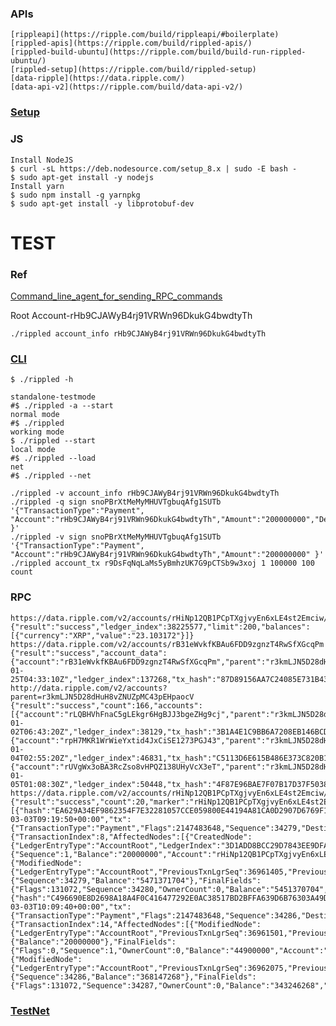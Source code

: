 ### APIs

    [rippleapi](https://ripple.com/build/rippleapi/#boilerplate)
    [rippled-apis](https://ripple.com/build/rippled-apis/)
    [rippled-build-ubuntu](https://ripple.com/build/build-run-rippled-ubuntu/)
    [rippled-setup](https://ripple.com/build/rippled-setup)
    [data-ripple](https://data.ripple.com/)
    [data-api-v2](https://ripple.com/build/data-api-v2/)

### [Setup](https://ripple.com/build/rippled-setup)

    

### JS

    Install NodeJS
    $ curl -sL https://deb.nodesource.com/setup_8.x | sudo -E bash -
    $ sudo apt-get install -y nodejs
    Install yarn
    $ sudo npm install -g yarnpkg
    $ sudo apt-get install -y libprotobuf-dev
    
# TEST

### Ref

   []()

   [Command_line_agent_for_sending_RPC_commands](https://wiki.ripple.com/Rippled#Command_line_agent_for_sending_RPC_commands)

   Root Account-rHb9CJAWyB4rj91VRWn96DkukG4bwdtyTh
    
    ./rippled account_info rHb9CJAWyB4rj91VRWn96DkukG4bwdtyTh

### [CLI](https://wiki.ripple.com/Sending_RPC_Commands)

    $ ./rippled -h
    
    standalone-testmode
    #$ ./rippled -a --start
    normal mode
    #$ ./rippled
    working mode
    $ ./rippled --start
    local mode
    #$ ./rippled --load
    net
    #$ ./rippled --net
    
    ./rippled -v account_info rHb9CJAWyB4rj91VRWn96DkukG4bwdtyTh
    ./rippled -q sign snoPBrXtMeMyMHUVTgbuqAfg1SUTb '{"TransactionType":"Payment",  "Account":"rHb9CJAWyB4rj91VRWn96DkukG4bwdtyTh","Amount":"200000000","Destination":"r3kmLJN5D28dHuH8vZNUZpMC43pEHpaocV" }'
    ./rippled -v sign snoPBrXtMeMyMHUVTgbuqAfg1SUTb '{"TransactionType":"Payment",  "Account":"rHb9CJAWyB4rj91VRWn96DkukG4bwdtyTh","Amount":"200000000" }'
    ./rippled account_tx r9DsFqNqLaMs5yBmhzUK7G9pCTSb9w3xoj 1 100000 100 count
    
### RPC
    
    https://data.ripple.com/v2/accounts/rHiNp12QB1PCpTXgjvyEn6xLE4st2Emciw/balances
    {"result":"success","ledger_index":38225577,"limit":200,"balances":[{"currency":"XRP","value":"23.103172"}]}
    https://data.ripple.com/v2/accounts/rB31eWvkfKBAu6FDD9zgnzT4RwSfXGcqPm
    {"result":"success","account_data":{"account":"rB31eWvkfKBAu6FDD9zgnzT4RwSfXGcqPm","parent":"r3kmLJN5D28dHuH8vZNUZpMC43pEHpaocV","initial_balance":"10000.0","inception":"2013-01-25T04:33:10Z","ledger_index":137268,"tx_hash":"87D89156AA7C24085E731B43A032B017567F53FBBB976464A69AB546E9FFDBBC"}}
    http://data.ripple.com/v2/accounts?parent=r3kmLJN5D28dHuH8vZNUZpMC43pEHpaocV
    {"result":"success","count":166,"accounts":[{"account":"rLQBHVhFnaC5gLEkgr6HgBJJ3bgeZHg9cj","parent":"r3kmLJN5D28dHuH8vZNUZpMC43pEHpaocV","initial_balance":"10000.0","inception":"2013-01-02T06:43:20Z","ledger_index":38129,"tx_hash":"3B1A4E1C9BB6A7208EB146BCDB86ECEA6068ED01466D933528CA2B4C64F753EF"},{"account":"rpH7MKR1WrWieYxtid4JxCiSE1273PGJ43","parent":"r3kmLJN5D28dHuH8vZNUZpMC43pEHpaocV","initial_balance":"10000.0","inception":"2013-01-04T02:55:20Z","ledger_index":46831,"tx_hash":"C5113D6E615B486E373C820B1D04FD32A3153AA53C2C6D6068CBE6481ABAC9C5"},{"account":"rUVgWx3oBA3RcZso8vHPQZ138UHyVcX3eT","parent":"r3kmLJN5D28dHuH8vZNUZpMC43pEHpaocV","initial_balance":"10000.0","inception":"2013-01-05T01:08:30Z","ledger_index":50448,"tx_hash":"4F87E96BAE7F07B17D37F5038DD71DB84670DCB1376D5950C90038DC548D6AAA"},]}
    https://data.ripple.com/v2/accounts/rHiNp12QB1PCpTXgjvyEn6xLE4st2Emciw/transactions
    {"result":"success","count":20,"marker":"rHiNp12QB1PCpTXgjvyEn6xLE4st2Emciw|20180310144632|000037129626|00010","transactions":[{"hash":"EA629A34EF9862354F7E32281057CCE059800E44194A81CA0D2907D6769F121C","ledger_index":36961501,"date":"2018-03-03T09:19:50+00:00","tx":{"TransactionType":"Payment","Flags":2147483648,"Sequence":34279,"DestinationTag":123456,"Amount":"20000000","Fee":"1000","SigningPubKey":"02820C6D08111F0AE73F1ED0463C5B50D0E45BF3DB4A36B1FCF5B2C8FBD9BB3EE6","TxnSignature":"30440220040850DDACEE2EE14971E387850FE15534F092C211BF05490C69FBD87C0AF05802206A789D8E950EBAB3AADB1C68CE303368D3935FD97B17194E3654979D767B37EB","Account":"rfexLLNpC6dqyLagjV439EyvfqdYNHsWSH","Destination":"rHiNp12QB1PCpTXgjvyEn6xLE4st2Emciw"},"meta":{"TransactionIndex":8,"AffectedNodes":[{"CreatedNode":{"LedgerEntryType":"AccountRoot","LedgerIndex":"3D1ADD8BCC29D7843EE9DFAD662069A1C36CE1F2F193D738E6285D38C9EE13B2","NewFields":{"Sequence":1,"Balance":"20000000","Account":"rHiNp12QB1PCpTXgjvyEn6xLE4st2Emciw"}}},{"ModifiedNode":{"LedgerEntryType":"AccountRoot","PreviousTxnLgrSeq":36961405,"PreviousTxnID":"B5AF13D7DC8EF8AEB824EDE1132F40FDCDD154D555DC2FAE9E98366E5BF443C0","LedgerIndex":"74A1C26DB171CE0528DA9230BA0E567BB6023FD07C6544BAC97E953605760CB8","PreviousFields":{"Sequence":34279,"Balance":"5471371704"},"FinalFields":{"Flags":131072,"Sequence":34280,"OwnerCount":0,"Balance":"5451370704","Account":"rfexLLNpC6dqyLagjV439EyvfqdYNHsWSH"}}}],"TransactionResult":"tesSUCCESS","delivered_amount":"20000000"}},{"hash":"C496690E8D2698A18A4F0C416477292E0AC38517BD2BFFA639D6B76303A49D84","ledger_index":36962297,"date":"2018-03-03T10:09:40+00:00","tx":{"TransactionType":"Payment","Flags":2147483648,"Sequence":34286,"DestinationTag":234567,"Amount":"24900000","Fee":"1000","SigningPubKey":"02820C6D08111F0AE73F1ED0463C5B50D0E45BF3DB4A36B1FCF5B2C8FBD9BB3EE6","TxnSignature":"3044022009608370F94ED769AFD4D2DC9AB18F3C5E6CD5683151360FFBD1A5DC336A866D022009E49E1E356451BADC672EB69262EEEFE75D4C7A8F0ACDE7B22C94F2DA36BFAC","Account":"rfexLLNpC6dqyLagjV439EyvfqdYNHsWSH","Destination":"rHiNp12QB1PCpTXgjvyEn6xLE4st2Emciw"},"meta":{"TransactionIndex":14,"AffectedNodes":[{"ModifiedNode":{"LedgerEntryType":"AccountRoot","PreviousTxnLgrSeq":36961501,"PreviousTxnID":"EA629A34EF9862354F7E32281057CCE059800E44194A81CA0D2907D6769F121C","LedgerIndex":"3D1ADD8BCC29D7843EE9DFAD662069A1C36CE1F2F193D738E6285D38C9EE13B2","PreviousFields":{"Balance":"20000000"},"FinalFields":{"Flags":0,"Sequence":1,"OwnerCount":0,"Balance":"44900000","Account":"rHiNp12QB1PCpTXgjvyEn6xLE4st2Emciw"}}},{"ModifiedNode":{"LedgerEntryType":"AccountRoot","PreviousTxnLgrSeq":36962075,"PreviousTxnID":"42D5CED558F31C43CB47CFAEB84D2AE9E4C8F4BD16972A19768E7A72C73E592A","LedgerIndex":"74A1C26DB171CE0528DA9230BA0E567BB6023FD07C6544BAC97E953605760CB8","PreviousFields":{"Sequence":34286,"Balance":"368147268"},"FinalFields":{"Flags":131072,"Sequence":34287,"OwnerCount":0,"Balance":"343246268","Account":"rfexLLNpC6dqyLagjV439EyvfqdYNHsWSH"}}}],"TransactionResult":"tesSUCCESS","delivered_amount":"24900000"}}]}
    
### [TestNet](https://ripple.com/build/xrp-test-net/)
